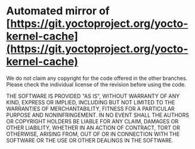 # Automated mirror of [https://git.yoctoproject.org/yocto-kernel-cache](https://git.yoctoproject.org/yocto-kernel-cache)

We do not claim any copyright for the code offered in the other branches.
Please check the individual license of the revision before using the code.

THE SOFTWARE IS PROVIDED "AS IS", WITHOUT WARRANTY OF ANY KIND, EXPRESS OR IMPLIED, 
INCLUDING BUT NOT LIMITED TO THE WARRANTIES OF MERCHANTABILITY, FITNESS FOR A PARTICULAR 
PURPOSE AND NONINFRINGEMENT. IN NO EVENT SHALL THE AUTHORS OR COPYRIGHT HOLDERS BE LIABLE 
FOR ANY CLAIM, DAMAGES OR OTHER LIABILITY, WHETHER IN AN ACTION OF CONTRACT, TORT OR OTHERWISE, 
ARISING FROM, OUT OF OR IN CONNECTION WITH THE SOFTWARE OR THE USE OR OTHER DEALINGS IN THE SOFTWARE.

